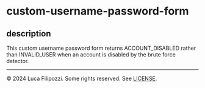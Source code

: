 # custom-username-password-form

## description

This custom username password form returns ACCOUNT_DISABLED rather than INVALID_USER when
an account is disabled by the brute force detector.

---
© 2024 Luca Filipozzi. Some rights reserved. See [LICENSE][license].

[license]: https://github.com/LucaFilipozzi/keycloak-extensions/blob/main/LICENSE.md
